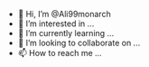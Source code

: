 - 👋 Hi, I’m @Ali99monarch
- 👀 I’m interested in ...
- 🌱 I’m currently learning ...
- 💞️ I’m looking to collaborate on ...
- 📫 How to reach me ...

<!---
Ali99monarch/Ali99monarch is a ✨ special ✨ repository because its `README.md` (this file) appears on your GitHub profile.
You can click the Preview link to take a look at your changes.
--->
